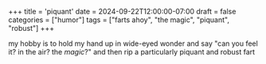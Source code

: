 +++
title = 'piquant'
date = 2024-09-22T12:00:00-07:00
draft = false
categories = ["humor"]
tags = ["farts ahoy", "the magic", "piquant", "robust"]
+++

my hobby is to hold my hand up in wide-eyed wonder and say "can you feel it? in the air? the _magic_?" and then rip a particularly piquant and robust fart